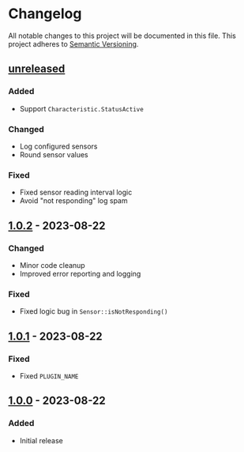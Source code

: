 # Changelog

All notable changes to this project will be documented in this file.
This project adheres to [Semantic Versioning](https://semver.org/spec/v2.0.0.html).

## [unreleased]
### Added
- Support `Characteristic.StatusActive`

### Changed
- Log configured sensors
- Round sensor values

### Fixed
- Fixed sensor reading interval logic
- Avoid "not responding" log spam

## [1.0.2] - 2023-08-22
### Changed
- Minor code cleanup
- Improved error reporting and logging

### Fixed
- Fixed logic bug in `Sensor::isNotResponding()`

## [1.0.1] - 2023-08-22
### Fixed
- Fixed `PLUGIN_NAME`

## [1.0.0] - 2023-08-22
### Added
- Initial release

[unreleased]: https://github.com/tillkruss/homebridge-purpleair/compare/v1.0.2...HEAD
[1.0.2]: https://github.com/tillkruss/homebridge-purpleair/compare/v1.0.1...v1.0.2
[1.0.1]: https://github.com/tillkruss/homebridge-purpleair/compare/v1.0.0...v1.0.1
[1.0.0]: https://github.com/tillkruss/homebridge-purpleair/releases/tag/v1.0.0
